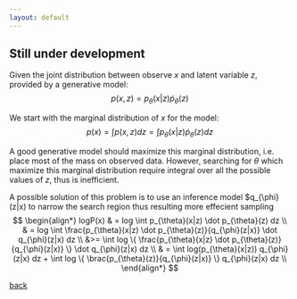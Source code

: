 ```yaml
---
layout: default
---
```


## Still under development

Given the joint distribution between observe $x$ and latent variable $z$, provided by a generative model:
$$
p(x, z) = p_{\theta}(x|z) \dot p_{\theta}(z)
$$

We start with the marginal distribution of $x$ for the model:
$$
p(x) = \int p(x, z) dz = \int p_{\theta}(x|z) \dot p_{\theta}(z) dz
$$

A good generative model should maximize this marginal distribution, i.e. place most of the mass on observed data.
However, searching for $\theta$ which maximize this marginal distribution require integral over all the possible values of $z$, thus is inefficient.

A possible solution of this problem is to use an inference model $q_{\phi}(z|x) to narrow the search region thus resulting more effecient sampling
$$
\begin{align*}
logP(x) & = log \int p_{\theta}(x|z) \dot p_{\theta}(z) dz \\
		& = log \int \frac{p_{\theta}(x|z) \dot p_{\theta}(z)}{q_{\phi}(z|x)} \dot q_{\phi}(z|x) dz \\
		&>= \int log \{ \frac{p_{\theta}(x|z) \dot p_{\theta}(z)}{q_{\phi}(z|x)} \} \dot q_{\phi}(z|x) dz \\
		& = \int log(p_{\theta}(x|z)) q_{\phi}(z|x) dz + \int log \{ \brac{p_{\theta}(z)}{q_{\phi}(z|x)} \} q_{\phi}(z|x) dz \\
\end{align*}
$$

[back](./)
